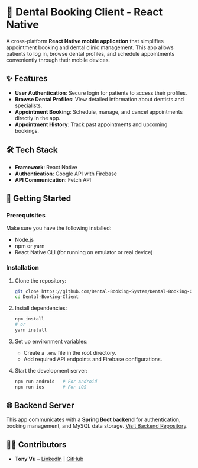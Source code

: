 # 🦷 Dental Booking Client - React Native

A cross-platform **React Native mobile application** that simplifies appointment booking and dental clinic management. This app allows patients to log in, browse dental profiles, and schedule appointments conveniently through their mobile devices.

## ✨ Features

- **User Authentication**: Secure login for patients to access their profiles.
- **Browse Dental Profiles**: View detailed information about dentists and specialists.
- **Appointment Booking**: Schedule, manage, and cancel appointments directly in the app.
- **Appointment History**: Track past appointments and upcoming bookings.

## 🛠️ Tech Stack

- **Framework**: React Native  
- **Authentication**: Google API with Firebase
- **API Communication**: Fetch API

## 🚀 Getting Started

### Prerequisites  
Make sure you have the following installed:

- Node.js  
- npm or yarn  
- React Native CLI (for running on emulator or real device)

### Installation

1. Clone the repository:
   ```bash
   git clone https://github.com/Dental-Booking-System/Dental-Booking-Client.git
   cd Dental-Booking-Client
   ```

2. Install dependencies:
   ```bash
   npm install
   # or
   yarn install
   ```

3. Set up environment variables:
   - Create a `.env` file in the root directory.
   - Add required API endpoints and Firebase configurations.

4. Start the development server:
   ```bash
   npm run android   # For Android
   npm run ios       # For iOS
   ```

## 🌐 Backend Server

This app communicates with a **Spring Boot backend** for authentication, booking management, and MySQL data storage. [Visit Backend Repository](https://github.com/Dental-Booking-System/dental-booking-server).

## 🧑‍💻 Contributors

- **Tony Vu** – [LinkedIn](https://linkedin.com/in/duyquocvu) | [GitHub](https://github.com/quocduyvu6262)
